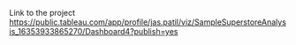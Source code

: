 Link to the project
https://public.tableau.com/app/profile/jas.patil/viz/SampleSuperstoreAnalysis_16353933865270/Dashboard4?publish=yes
